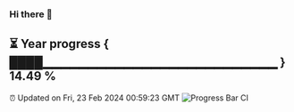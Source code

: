 ### Hi there 👋
⏳ Year progress { ████▁▁▁▁▁▁▁▁▁▁▁▁▁▁▁▁▁▁▁▁▁▁▁▁▁▁ } 14.49 %
---
⏰ Updated on Fri, 23 Feb 2024 00:59:23 GMT
![Progress Bar CI](https://github.com/liununu/liununu/workflows/Progress%20Bar%20CI/badge.svg)
